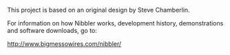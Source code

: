 This project is based on an original design by Steve Chamberlin.

For information on how Nibbler works, development history, demonstrations and software downloads, go to:

http://www.bigmessowires.com/nibbler/